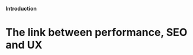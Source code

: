 <div class="section-inner">

**Introduction**<br>

# The link between performance, SEO and UX

</div>
